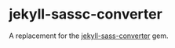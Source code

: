 # jekyll-sassc-converter

A replacement for the 
[jekyll-sass-converter]("https://github.com/jekyll/jekyll-sass-converter") gem.
